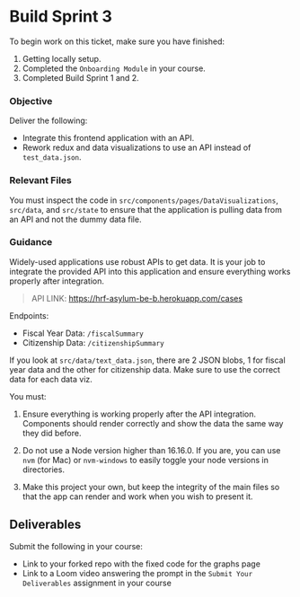 # Build Sprint 3

To begin work on this ticket, make sure you have finished: 
1. Getting locally setup. 
2. Completed the `Onboarding Module` in your course. 
3. Completed Build Sprint 1 and 2. 

### Objective

Deliver the following: 

- Integrate this frontend application with an API. 
- Rework redux and data visualizations to use an API instead of `test_data.json`.

### Relevant Files

You must inspect the code in `src/components/pages/DataVisualizations`, `src/data`, and `src/state` to ensure that the application is pulling data from an API and not the dummy data file. 

### Guidance

Widely-used applications use robust APIs to get data. It is your job to integrate the provided API into this application and ensure everything works properly after integration. 

> API LINK: https://hrf-asylum-be-b.herokuapp.com/cases

Endpoints: 

- Fiscal Year Data: `/fiscalSummary`
- Citizenship Data: `/citizenshipSummary`

If you look at `src/data/text_data.json`, there are 2 JSON blobs, 1 for fiscal year data and the other for citizenship data. Make sure to use the correct data for each data viz. 

You must: 

1. Ensure everything is working properly after the API integration. Components should render correctly and show the data the same way they did before. 

2. Do not use a Node version higher than 16.16.0. If you are, you can use `nvm` (for Mac) or `nvm-windows` to easily toggle your node versions in directories. 

3. Make this project your own, but keep the integrity of the main files so that the app can render and work when you wish to present it. 

## Deliverables 

Submit the following in your course: 

- Link to your forked repo with the fixed code for the graphs page
- Link to a Loom video answering the prompt in the `Submit Your Deliverables` assignment in your course
